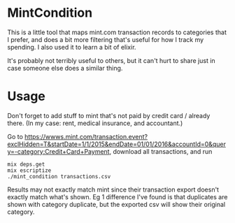 # MintCondition

This is a little tool that maps mint.com transaction records to categories that I prefer, and does a bit more filtering that's useful for how I track my spending. I also used it to learn a bit of elixir.

It's probably not terribly useful to others, but it can't hurt to share just in case someone else does a similar thing.


# Usage

Don't forget to add stuff to mint that's not paid by credit card / already there. (In my case: rent, medical insurance, and accountant.)

Go to https://wwws.mint.com/transaction.event?exclHidden=T&startDate=1/1/2015&endDate=01/01/2016&accountId=0&query=-category:Credit+Card+Payment, download all transactions, and run

```
mix deps.get
mix escriptize
./mint_condition transactions.csv
```

Results may not exactly match mint since their transaction export doesn't exactly match what's shown. Eg 1 difference I've found is that duplicates are shown with category duplicate, but the exported csv will show their original category.
